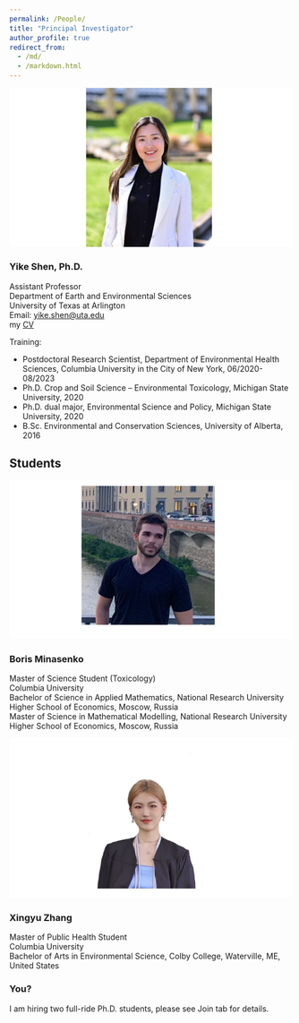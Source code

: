 ```yaml
---
permalink: /People/
title: "Principal Investigator"
author_profile: true
redirect_from: 
  - /md/
  - /markdown.html
---
```


![](webpeopleme.png)

### Yike Shen, Ph.D.
Assistant Professor \
Department of Earth and Environmental Sciences \
University of Texas at Arlington \
Email: yike.shen@uta.edu \
my [CV](https://github.com/YikeShen/Shen-Yike_CV/blob/master/CV_Shen%2CYike_05172023.pdf) 

Training: 
* Postdoctoral Research Scientist, Department of Environmental Health Sciences, Columbia University in the City of New York, 06/2020-08/2023
* Ph.D. Crop and Soil Science – Environmental Toxicology, Michigan State University, 2020
* Ph.D. dual major, Environmental Science and Policy, Michigan State University, 2020
* B.Sc. Environmental and Conservation Sciences, University of Alberta, 2016

## Students
![](BorisMinasenkoPic.png)
### Boris Minasenko
Master of Science Student (Toxicology) \
Columbia University \
Bachelor of Science in Applied Mathematics, National Research University Higher School of Economics, Moscow, Russia \
Master of Science in Mathematical Modelling, National Research University Higher School of Economics, Moscow, Russia

![](XingyuZhangPic.png)
### Xingyu Zhang
Master of Public Health Student \
Columbia University \
Bachelor of Arts in Environmental Science, Colby College, Waterville, ME, United States

### You?
I am hiring two full-ride Ph.D. students, please see Join tab for details. 
